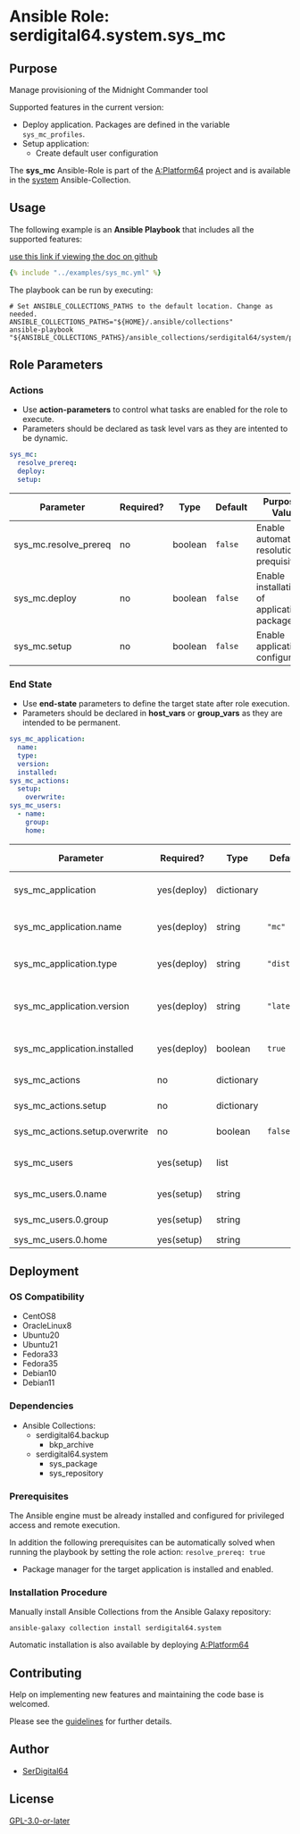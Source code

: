 # Ansible Role: serdigital64.system.sys_mc

## Purpose

Manage provisioning of the Midnight Commander tool

Supported features in the current version:

- Deploy application. Packages are defined in the variable `sys_mc_profiles`.
- Setup application:
  - Create default user configuration

The **sys_mc** Ansible-Role is part of the [A:Platform64](https://github.com/serdigital64/aplatform64) project and is available in the [system](https://aplatform64.readthedocs.io/en/latest/collections/system) Ansible-Collection.

## Usage

The following example is an **Ansible Playbook** that includes all the supported features:

[use this link if viewing the doc on github](https://github.com/aplatform64/system/blob/main/playbooks/sys_mc.yml)

```yaml
{% include "../examples/sys_mc.yml" %}
```

The playbook can be run by executing:

```shell
# Set ANSIBLE_COLLECTIONS_PATHS to the default location. Change as needed.
ANSIBLE_COLLECTIONS_PATHS="${HOME}/.ansible/collections"
ansible-playbook "${ANSIBLE_COLLECTIONS_PATHS}/ansible_collections/serdigital64/system/playbooks/sys_mc.yml"
```

## Role Parameters

### Actions

- Use **action-parameters** to control what tasks are enabled for the role to execute.
- Parameters should be declared as task level vars as they are intented to be dynamic.

```yaml
sys_mc:
  resolve_prereq:
  deploy:
  setup:
```

| Parameter             | Required? | Type    | Default | Purpose / Value                             |
| --------------------- | --------- | ------- | ------- | ------------------------------------------- |
| sys_mc.resolve_prereq | no        | boolean | `false` | Enable automatic resolution of prequisites  |
| sys_mc.deploy         | no        | boolean | `false` | Enable installation of application packages |
| sys_mc.setup          | no        | boolean | `false` | Enable application configuration            |

### End State

- Use **end-state** parameters to define the target state after role execution.
- Parameters should be declared in **host_vars** or **group_vars** as they are intended to be permanent.

```yaml
sys_mc_application:
  name:
  type:
  version:
  installed:
sys_mc_actions:
  setup:
    overwrite:
sys_mc_users:
  - name:
    group:
    home:
```

| Parameter                      | Required?   | Type       | Default    | Purpose / Value                    |
| ------------------------------ | ----------- | ---------- | ---------- | ---------------------------------- |
| sys_mc_application             | yes(deploy) | dictionary |            | Set application package end state  |
| sys_mc_application.name        | yes(deploy) | string     | `"mc"`     | Select application package name    |
| sys_mc_application.type        | yes(deploy) | string     | `"distro"` | Select application package type    |
| sys_mc_application.version     | yes(deploy) | string     | `"latest"` | Select application package version |
| sys_mc_application.installed   | yes(deploy) | boolean    | `true`     | Set application package end state  |
| sys_mc_actions                 | no          | dictionary |            | Set action options                 |
| sys_mc_actions.setup           | no          | dictionary |            | Set setup action options           |
| sys_mc_actions.setup.overwrite | no          | boolean    | `false`    | Overwrite user configurations?     |
| sys_mc_users                   | yes(setup)  | list       |            | List of users that will use MC     |
| sys_mc_users.0.name            | yes(setup)  | string     |            | User login name                    |
| sys_mc_users.0.group           | yes(setup)  | string     |            | User primary group                 |
| sys_mc_users.0.home            | yes(setup)  | string     |            | Home directory                     |

## Deployment

### OS Compatibility

- CentOS8
- OracleLinux8
- Ubuntu20
- Ubuntu21
- Fedora33
- Fedora35
- Debian10
- Debian11

### Dependencies

- Ansible Collections:
  - serdigital64.backup
    - bkp_archive
  - serdigital64.system
    - sys_package
    - sys_repository

### Prerequisites

The Ansible engine must be already installed and configured for privileged access and remote execution.

In addition the following prerequisites can be automatically solved when running the playbook by setting the role action: `resolve_prereq: true`

- Package manager for the target application is installed and enabled.

### Installation Procedure

Manually install Ansible Collections from the Ansible Galaxy repository:

```shell
ansible-galaxy collection install serdigital64.system
```

Automatic installation is also available by deploying [A:Platform64](https://aplatform64.readthedocs.io/en/latest/#deployment)

## Contributing

Help on implementing new features and maintaining the code base is welcomed.

Please see the [guidelines](https://aplatform64.readthedocs.io/en/latest/contributing/CONTRIBUTING) for further details.

## Author

- [SerDigital64](https://serdigital64.github.io/)

## License

[GPL-3.0-or-later](https://www.gnu.org/licenses/gpl-3.0.txt)
